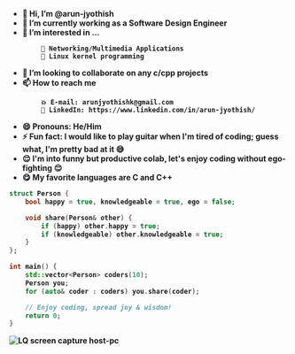 <b>
  
- 👋 Hi, I’m @arun-jyothish
- 🌱 I’m currently working as a Software Design Engineer
- 👀 I’m interested in ...
~~~
        👾 Networking/Multimedia Applications
        🤖 Linux kernel programming
~~~

- 💞️ I’m looking to collaborate on any c/cpp projects
- 📫 How to reach me
~~~
        💥 E-mail: arunjyothishk@gmail.com
        💫 LinkedIn: https://www.linkedin.com/in/arun-jyothish/
~~~
- 😄 Pronouns: He/Him
- ⚡ Fun fact: I would like to play guitar when I'm tired of coding; guess what, I'm pretty bad at it 😅
- 😌 I'm into funny but productive colab, let's enjoy coding without ego-fighting 😌
- 😋 My favorite languages are C and C++
~~~c++
struct Person {
    bool happy = true, knowledgeable = true, ego = false;

    void share(Person& other) {
        if (happy) other.happy = true;
        if (knowledgeable) other.knowledgeable = true;
    }
};

int main() {
    std::vector<Person> coders(10);
    Person you;
    for (auto& coder : coders) you.share(coder);

    // Enjoy coding, spread joy & wisdom!
    return 0;
}
~~~
![LQ screen capture host-pc](LQ_screen_cap.gif)
